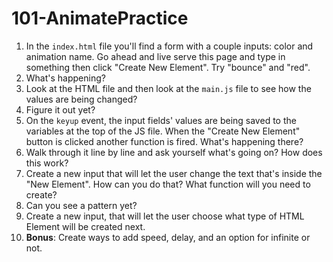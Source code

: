 # 101-AnimatePractice
1. In the `index.html` file you'll find a form with a couple inputs: color and animation name. Go ahead and live serve this page and type in something then click "Create New Element". Try "bounce" and "red".
1. What's happening?
1. Look at the HTML file and then look at the `main.js` file to see how the values are being changed?
1. Figure it out yet?
1. On the `keyup` event, the input fields' values are being saved to the variables at the top of the JS file. When the "Create New Element" button is clicked another function is fired. What's happening there?
1. Walk through it line by line and ask yourself what's going on? How does this work?
1. Create a new input that will let the user change the text that's inside the "New Element". How can you do that? What function will you need to create?
1. Can you see a pattern yet?
1. Create a new input, that will let the user choose what type of HTML Element will be created next.
1. **Bonus**: Create ways to add speed, delay, and an option for infinite or not.